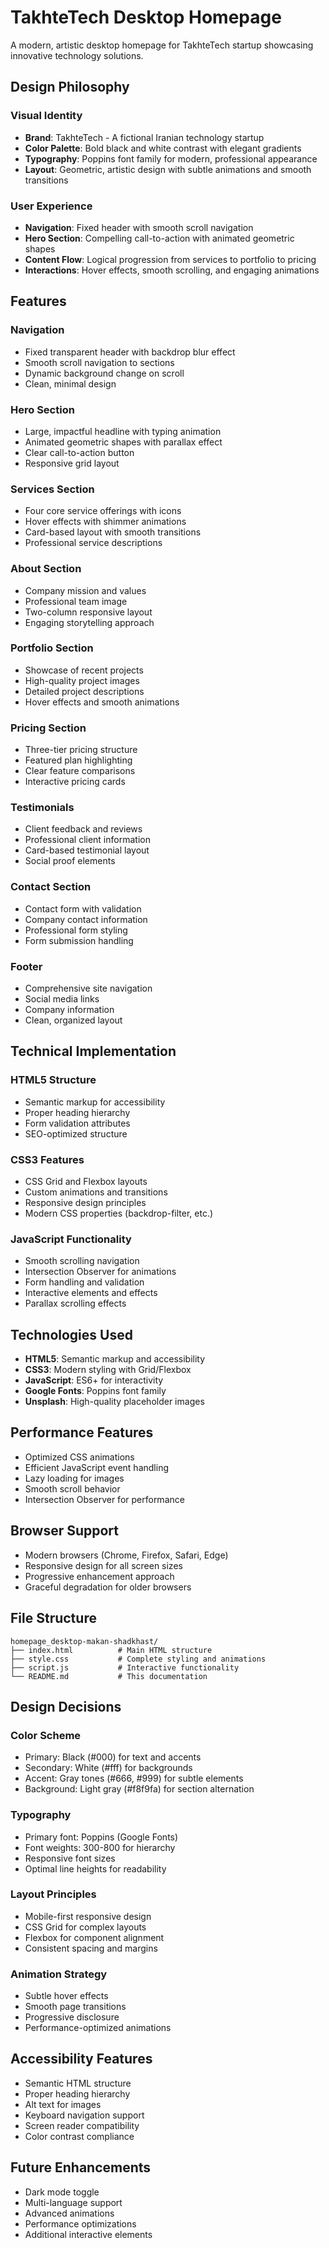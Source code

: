 # TakhteTech Desktop Homepage

A modern, artistic desktop homepage for TakhteTech startup showcasing innovative technology solutions.

## Design Philosophy

### Visual Identity
- **Brand**: TakhteTech - A fictional Iranian technology startup
- **Color Palette**: Bold black and white contrast with elegant gradients
- **Typography**: Poppins font family for modern, professional appearance
- **Layout**: Geometric, artistic design with subtle animations and smooth transitions

### User Experience
- **Navigation**: Fixed header with smooth scroll navigation
- **Hero Section**: Compelling call-to-action with animated geometric shapes
- **Content Flow**: Logical progression from services to portfolio to pricing
- **Interactions**: Hover effects, smooth scrolling, and engaging animations

## Features

### Navigation
- Fixed transparent header with backdrop blur effect
- Smooth scroll navigation to sections
- Dynamic background change on scroll
- Clean, minimal design

### Hero Section
- Large, impactful headline with typing animation
- Animated geometric shapes with parallax effect
- Clear call-to-action button
- Responsive grid layout

### Services Section
- Four core service offerings with icons
- Hover effects with shimmer animations
- Card-based layout with smooth transitions
- Professional service descriptions

### About Section
- Company mission and values
- Professional team image
- Two-column responsive layout
- Engaging storytelling approach

### Portfolio Section
- Showcase of recent projects
- High-quality project images
- Detailed project descriptions
- Hover effects and smooth animations

### Pricing Section
- Three-tier pricing structure
- Featured plan highlighting
- Clear feature comparisons
- Interactive pricing cards

### Testimonials
- Client feedback and reviews
- Professional client information
- Card-based testimonial layout
- Social proof elements

### Contact Section
- Contact form with validation
- Company contact information
- Professional form styling
- Form submission handling

### Footer
- Comprehensive site navigation
- Social media links
- Company information
- Clean, organized layout

## Technical Implementation

### HTML5 Structure
- Semantic markup for accessibility
- Proper heading hierarchy
- Form validation attributes
- SEO-optimized structure

### CSS3 Features
- CSS Grid and Flexbox layouts
- Custom animations and transitions
- Responsive design principles
- Modern CSS properties (backdrop-filter, etc.)

### JavaScript Functionality
- Smooth scrolling navigation
- Intersection Observer for animations
- Form handling and validation
- Interactive elements and effects
- Parallax scrolling effects

## Technologies Used
- **HTML5**: Semantic markup and accessibility
- **CSS3**: Modern styling with Grid/Flexbox
- **JavaScript**: ES6+ for interactivity
- **Google Fonts**: Poppins font family
- **Unsplash**: High-quality placeholder images

## Performance Features
- Optimized CSS animations
- Efficient JavaScript event handling
- Lazy loading for images
- Smooth scroll behavior
- Intersection Observer for performance

## Browser Support
- Modern browsers (Chrome, Firefox, Safari, Edge)
- Responsive design for all screen sizes
- Progressive enhancement approach
- Graceful degradation for older browsers

## File Structure
```
homepage_desktop-makan-shadkhast/
├── index.html          # Main HTML structure
├── style.css           # Complete styling and animations
├── script.js           # Interactive functionality
└── README.md           # This documentation
```

## Design Decisions

### Color Scheme
- Primary: Black (#000) for text and accents
- Secondary: White (#fff) for backgrounds
- Accent: Gray tones (#666, #999) for subtle elements
- Background: Light gray (#f8f9fa) for section alternation

### Typography
- Primary font: Poppins (Google Fonts)
- Font weights: 300-800 for hierarchy
- Responsive font sizes
- Optimal line heights for readability

### Layout Principles
- Mobile-first responsive design
- CSS Grid for complex layouts
- Flexbox for component alignment
- Consistent spacing and margins

### Animation Strategy
- Subtle hover effects
- Smooth page transitions
- Progressive disclosure
- Performance-optimized animations

## Accessibility Features
- Semantic HTML structure
- Proper heading hierarchy
- Alt text for images
- Keyboard navigation support
- Screen reader compatibility
- Color contrast compliance

## Future Enhancements
- Dark mode toggle
- Multi-language support
- Advanced animations
- Performance optimizations
- Additional interactive elements
